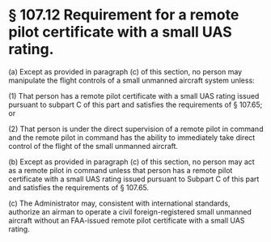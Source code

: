 # § 107.12   Requirement for a remote pilot certificate with a small UAS rating.

(a) Except as provided in paragraph (c) of this section, no person may manipulate the flight controls of a small unmanned aircraft system unless:


(1) That person has a remote pilot certificate with a small UAS rating issued pursuant to subpart C of this part and satisfies the requirements of § 107.65; or


(2) That person is under the direct supervision of a remote pilot in command and the remote pilot in command has the ability to immediately take direct control of the flight of the small unmanned aircraft.


(b) Except as provided in paragraph (c) of this section, no person may act as a remote pilot in command unless that person has a remote pilot certificate with a small UAS rating issued pursuant to Subpart C of this part and satisfies the requirements of § 107.65.


(c) The Administrator may, consistent with international standards, authorize an airman to operate a civil foreign-registered small unmanned aircraft without an FAA-issued remote pilot certificate with a small UAS rating.




